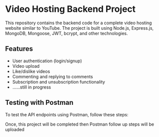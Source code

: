 # Video Hosting Backend Project

This repository contains the backend code for a complete video hosting website similar to YouTube. The project is built using Node.js, Express.js, MongoDB, Mongoose, JWT, bcrypt, and other technologies.

## Features

- User authentication (login/signup)
- Video upload
- Like/dislike videos
- Commenting and replying to comments
- Subscription and unsubscription functionality
- ......still in progress

## Testing with Postman

To test the API endpoints using Postman, follow these steps:

Once, this project will be completed then Postman follow up steps will be uploaded

